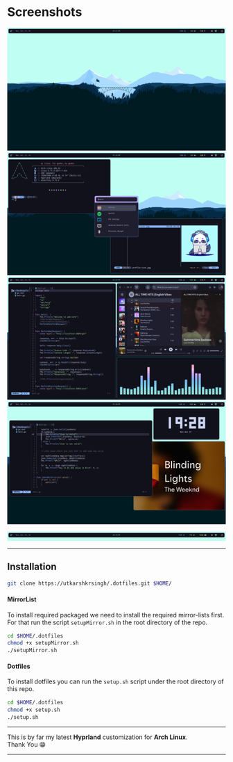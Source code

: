# Screenshots
![rice1](./assets/ss01.png)
![rice2](./assets/ss02.png)
![rice3](./assets/ss03.png)
![rice4](./assets/ss04.png)

![eww-bar](./assets/ewwbar.gif)

---

## Installation

```bash
git clone https://utkarshkrsingh/.dotfiles.git $HOME/
```

#### MirrorList

To install required packaged we need to install the required mirror-lists first. For that run the script `setupMirror.sh` in the root directory of the repo.

```bash
cd $HOME/.dotfiles
chmod +x setupMirror.sh 
./setupMirror.sh
```

#### Dotfiles

To install dotfiles you can run the `setup.sh` script under the root directory of this repo.

```bash
cd $HOME/.dotfiles
chmod +x setup.sh 
./setup.sh
```

---

<p>This is by far my latest <strong>Hyprland</strong> customization for <strong>Arch Linux</strong>.<br>Thank You 😁</p>

---
